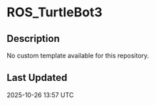 # ROS_TurtleBot3

## Description
No custom template available for this repository.

## Last Updated
2025-10-26 13:57 UTC
